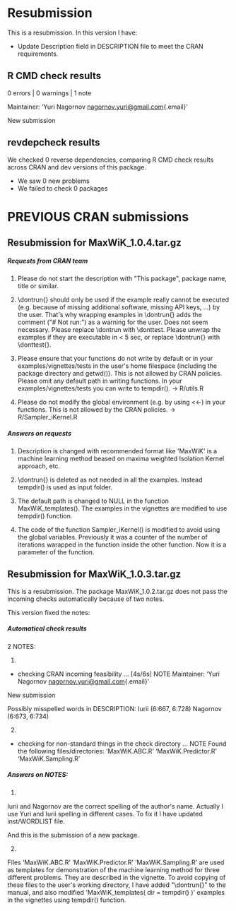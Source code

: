 # Resubmission

This is a resubmission. In this version I have:

-   Update Description field in DESCRIPTION file to meet the CRAN requirements.

## R CMD check results

0 errors \| 0 warnings \| 1 note

Maintainer: ‘Yuri Nagornov [nagornov.yuri\@gmail.com](mailto:nagornov.yuri@gmail.com){.email}’

New submission

## revdepcheck results

We checked 0 reverse dependencies, comparing R CMD check results across CRAN and dev versions of this package.

-   We saw 0 new problems
-   We failed to check 0 packages

# PREVIOUS CRAN submissions

## Resubmission for MaxWiK_1.0.4.tar.gz

##### Requests from CRAN team

1.  Please do not start the description with "This package", package name, title or similar.

2.  \\dontrun{} should only be used if the example really cannot be executed (e.g. because of missing additional software, missing API keys, ...) by the user. That's why wrapping examples in \\dontrun{} adds the comment ("\# Not run:") as a warning for the user. Does not seem necessary. Please replace \\dontrun with \\donttest. Please unwrap the examples if they are executable in \< 5 sec, or replace \\dontrun{} with \\donttest{}.

3.  Please ensure that your functions do not write by default or in your examples/vignettes/tests in the user's home filespace (including the package directory and getwd()). This is not allowed by CRAN policies. Please omit any default path in writing functions. In your examples/vignettes/tests you can write to tempdir(). -\> R/utils.R

4.  Please do not modify the global environment (e.g. by using \<\<-) in your functions. This is not allowed by the CRAN policies. -\> R/Sampler_iKernel.R

##### Answers on requests

1.  Description is changed with recommended format like 'MaxWiK' is a machine learning method beased on maxima weighted Isolation Kernel approach, etc.

2.  \\dontrun{} is deleted as not needed in all the examples. Instead tempdir() is used as input folder.

3.  The default path is changed to NULL in the function MaxWiK_templates(). The examples in the vignettes are modified to use tempdir() function.

4.  The code of the function Sampler_iKernel() is modified to avoid using the global variables. Previously it was a counter of the number of iterations warapped in the function inside the other function. Now it is a parameter of the function.

## Resubmission for MaxWiK_1.0.3.tar.gz

This is a resubmission. The package MaxWiK_1.0.2.tar.gz does not pass the incoming checks automatically because of two notes.

This version fixed the notes:

##### Automatical check results

2 NOTES:

1.  

-   checking CRAN incoming feasibility ... [4s/6s] NOTE Maintainer: ‘Yuri Nagornov [nagornov.yuri\@gmail.com](mailto:nagornov.yuri@gmail.com){.email}’

New submission

Possibly misspelled words in DESCRIPTION: Iurii (6:667, 6:728) Nagornov (6:673, 6:734)

2.  

-   checking for non-standard things in the check directory ... NOTE Found the following files/directories: ‘MaxWiK.ABC.R’ ‘MaxWiK.Predictor.R’ ‘MaxWiK.Sampling.R’

##### Answers on NOTES:

1.  

Iurii and Nagornov are the correct spelling of the author's name. Actually I use Yuri and Iurii spelling in different cases. To fix it I have updated inst/WORDLIST file.

And this is the submission of a new package.

2.  

Files ‘MaxWiK.ABC.R’ ‘MaxWiK.Predictor.R’ ‘MaxWiK.Sampling.R’ are used as templates for demonstration of the machine learning method for three different problems. They are described in the vignette. To avoid copying of these files to the user's working directory, I have added "\\dontrun{}" to the manual, and also modified 'MaxWiK_templates( dir = tempdir() )' examples in the vignettes using tempdir() function.
